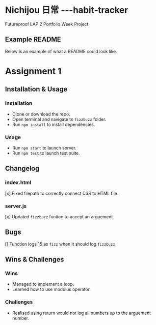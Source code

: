 # Nichijou 日常 ---habit-tracker
Futureproof LAP 2 Portfolio Week Project


## Example README

Below is an example of what a README could look like.

# Assignment 1

## Installation & Usage

### Installation

* Clone or download the repo.
* Open terminal and navigate to `fizzbuzz` folder.
* Run `npm install` to install dependencies.

### Usage

* Run `npm start` to launch server.
* Run `npm test` to launch test suite.

## Changelog

### index.html

[x] Fixed filepath to correctly connect CSS to HTML file.

### server.js

[x] Updated `fizzbuzz` funtion to accept an arguement.

## Bugs

[] Function logs 15 as `fizz` when it should log `fizzbuzz`

## Wins & Challenges

### Wins

* Managed to implement a loop.
* Learned how to use modulus operator.

### Challenges

* Realised using return would not log all numbers up to the arguement number.
